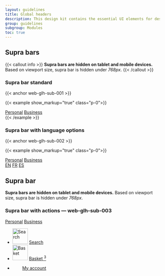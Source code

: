 ```yaml
---
layout: guidelines
title: Global headers
description: This design kit contains the essential UI elements for designing, prototyping and building Orange products and services on the web.
group: guidelines
subgroup: Modules
toc: true
---
```


## Supra bars
{{< callout info >}}
<strong>Supra bars are hidden on tablet and mobile devices.</strong><br>
Based on viewport size, supra bar is hidden under <var>768px</var>.
{{< /callout >}}

### Supra bar standard

{{< anchor web-glh-sub-001 >}}

{{< example show_markup="true" class="p-0">}}
<nav class="navbar supra navbar-dark bg-dark navbar-expand-md pt-0 d-none d-sm-block d-sm-none d-md-block lh-1">
  <div class="container">
      <div class="navbar-nav">
        <a href="#" class="nav-link active pb-1 fs-7" aria-current="page">Personal</a>
        <a href="#" class="nav-link pb-1 fs-7">Business</a>
      </div>
  </div>
</nav>
{{< /example >}}

### Supra bar with language options

{{< anchor web-glh-sub-002 >}}

{{< example show_markup="true" class="p-0">}}
<nav class="navbar supra navbar-dark bg-dark navbar-expand-md pt-0 d-none d-sm-block d-sm-none d-md-block lh-1">
  <div class="container fs-7">
    <div class="navbar-nav d-flex flex-row">
      <a href="#" class="nav-link active pb-1" aria-current="page">Personal</a>
      <a class="nav-link pb-1" href="#">Business</a>
    </div>
    <div class="navbar-nav d-flex flex-row">
        <a class="nav-link active pb-1" href="#" aria-label="English version">EN</a>
        <a class="nav-link ml-1 pb-1" href="#" aria-label="Version française" lang="fr" hreflang="fr">FR</a>
        <a class="nav-link ml-1 pb-1" href="#" aria-label="Version en español" lang="es" hreflang="es">ES</a>
    </div>
  </div>
</nav>
<main>
  <div class="container">
    <h2 id="suprabar">Supra bar</h2>
    <p>
      <strong>Supra bars are hidden on tablet and mobile devices.</strong>
      Based on viewport size, supra bar is hidden under <var>768px</var>.
    </p>
  </div>
  <div class="container">
    <h3 class="mt-5 h5" id="web-glh-sub-003">Supra bar with actions — <a id="web-glh-sub-003" class="ui-kit-id">web-glh-sub-003</a></h3>
  </div>
  <nav role="navigation" class="navbar navbar-dark bg-dark navbar-expand-md pt-0">
    <div class="container">
      <div class="navbar-nav d-flex flex-row">
        <a href="#" class="nav-link active pb-1" aria-current="page">Personal</a>
        <a class="nav-link pb-1" href="#">Business</a>
      </div>
      <ul class="navbar-nav ml-auto">
        <li class="nav-item">
        <img src="/docs/5.0/assets/img/boosted-search.svg" width="50" height="50" role="img" alt="Search" loading="lazy">
          <a href="#" class="nav-link nav-icon svg-mail pb-1">
            <span class="visually-hidden">Search</span>
          </a>
        </li>
        <li class="nav-item">
          <img src="/docs/5.0/assets/img/boosted-buy.svg" width="50" height="50" role="img" alt="Basket" loading="lazy">
          <a href="#" class="nav-link nav-icon svg-buy pb-1">
          <span class="visually-hidden">Basket</span>
          <sup class="badge badge-lg badge-info rounded-pill">3</sup>
          </a>
        </li>
        <li class="nav-item">
          <svg width="2em" height="2em" aria-hidden="true" focusable="false"><use xlink:href="/docs/5.0/assets/img/boosted-search.svg"/></svg>
          <a href="#" class="nav-link nav-icon svg-avatar pb-1">
          <span class="visually-hidden">My account</span>
          </a>
        </li>
      </ul>
    </div>
  </nav>
</main>

